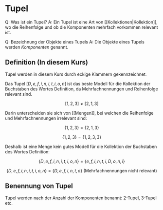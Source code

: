 # Tupel

Q: Was ist ein Tupel?
A: Ein Tupel ist eine Art von [[Kollektionen|Kollektion]], wo die Reihenfolge und ob die Komponenten mehrfach vorkommen relevant ist.
<!--ID: 1758976670717-->

Q: Bezeichnung der Objekte eines Tupels
A: Die Objekte eines Tupels werden *Komponenten* genannt.
<!--ID: 1758976773442-->

## Definition (In diesem Kurs)

Tupel werden in diesem Kurs durch eckige Klammern gekennzeichnet.

Das Tupel $[D,e,f,i,n,i,t,i,o,n]$ ist das beste Modell für die Kollektion der Buchstaben des Wortes Definition, da Mehrfachnennungen und Reihenfolge relevant sind.

$$
[1,2,3] \neq [2,1,3]
$$

Darin unterscheiden sie sich von [[Mengen]], bei welchen die Reihenfolge und Mehrfachnennungen irrelevant sind:

$$
\{1,2,3\} = \{2,1,3\}
$$

$$
\{1,2,3\} = \{1,2,3,3\}
$$

Deshalb ist eine Menge kein gutes Modell für die Kollektion der Buchstaben des Wortes Definition:

$$
\{D,e,f,i,n,i,t,i,o,n\} = \{e,f,i,n,t,i,D,o,n,i\}
$$

$$
\{D,e,f,i,n,i,t,i,o,n\} = \{D,e,f,i,n,t,o\} \text{ (Mehrfachnennungen nicht relevant)}
$$


## Benennung von Tupel

Tupel werden nach der Anzahl der Komponenten benannt: 2-Tupel, 3-Tupel etc.